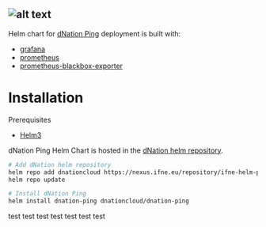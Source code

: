 ![alt text](https://cdn.ifne.eu/public/icons/dnation_ping_long.png "dNation Ping logo")
-

Helm chart for [dNation Ping](https://github.com/dNationCloud/kubernetes-monitoring) deployment is built with:

* [grafana](https://github.com/grafana/helm-charts/tree/main/charts/grafana)
* [prometheus](https://github.com/prometheus-community/helm-charts/tree/main/charts/prometheus)
* [prometheus-blackbox-exporter](https://github.com/prometheus-community/helm-charts/tree/main/charts/prometheus-blackbox-exporter)

# Installation

Prerequisites
* [Helm3](https://helm.sh/)

dNation Ping Helm Chart is hosted in the [dNation helm repository](https://artifacthub.io/packages/search?repo=dnationcloud).

```bash
# Add dNation helm repository
helm repo add dnationcloud https://nexus.ifne.eu/repository/ifne-helm-public/
helm repo update

# Install dNation Ping
helm install dnation-ping dnationcloud/dnation-ping
```

test test test test
test test test

